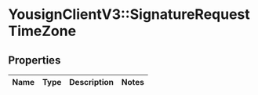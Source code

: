 # YousignClientV3::SignatureRequestTimeZone

## Properties
Name | Type | Description | Notes
------------ | ------------- | ------------- | -------------

